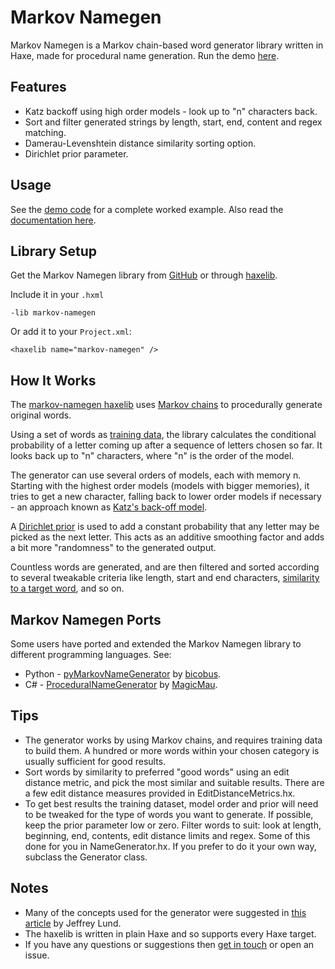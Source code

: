 # Markov Namegen

Markov Namegen is a Markov chain-based word generator library written in Haxe, made for procedural name generation. Run the demo [here](https://www.samcodes.co.uk/project/markov-namegen/).

## Features
* Katz backoff using high order models - look up to "n" characters back.
* Sort and filter generated strings by length, start, end, content and regex matching.
* Damerau-Levenshtein distance similarity sorting option.
* Dirichlet prior parameter.

## Usage

See the [demo code](https://github.com/Tw1ddle/MarkovNameGenerator) for a complete worked example. Also read the [documentation here](https://tw1ddle.github.io/markov-namegen-lib/).

## Library Setup

Get the Markov Namegen library from [GitHub](https://github.com/Tw1ddle/markov-namegen-lib) or through [haxelib](https://lib.haxe.org/p/markov-namegen/).

Include it in your ```.hxml```
```
-lib markov-namegen
```

Or add it to your ```Project.xml```:
```
<haxelib name="markov-namegen" />
```

## How It Works

The [markov-namegen haxelib](https://lib.haxe.org/p/markov-namegen) uses [Markov chains](https://en.wikipedia.org/wiki/Markov_chain) to procedurally generate original words.

Using a set of words as [training data](https://en.wikipedia.org/wiki/Machine_learning), the library calculates the conditional probability of a letter coming up after a sequence of letters chosen so far. It looks back up to "n" characters, where "n" is the order of the model.

The generator can use several orders of models, each with memory n. Starting with the highest order models (models with bigger memories), it tries to get a new character, falling back to lower order models if necessary - an approach known as [Katz's back-off model](https://en.wikipedia.org/wiki/Katz%27s_back-off_model).

A [Dirichlet prior](https://en.wikipedia.org/wiki/Dirichlet_distribution#Special_cases) is used to add a constant probability that any letter may be picked as the next letter. This acts as an additive smoothing factor and adds a bit more "randomness" to the generated output.

Countless words are generated, and are then filtered and sorted according to several tweakable criteria like length, start and end characters, [similarity to a target word](https://en.wikipedia.org/wiki/Levenshtein_distance), and so on.

## Markov Namegen Ports

Some users have ported and extended the Markov Namegen library to different programming languages. See:

* Python - [pyMarkovNameGenerator](https://github.com/bicobus/pyMarkovNameGenerator) by [bicobus](https://github.com/bicobus).
* C# - [ProceduralNameGenerator](https://github.com/MagicMau/ProceduralNameGenerator) by [MagicMau](https://github.com/MagicMau). 

## Tips
* The generator works by using Markov chains, and requires training data to build them. A hundred or more words within your chosen category is usually sufficient for good results.
* Sort words by similarity to preferred "good words" using an edit distance metric, and pick the most similar and suitable results. There are a few edit distance measures provided in EditDistanceMetrics.hx.
* To get best results the training dataset, model order and prior will need to be tweaked for the type of words you want to generate. If possible, keep the prior parameter low or zero. Filter words to suit: look at length, beginning, end, contents, edit distance limits and regex. Some of this done for you in NameGenerator.hx. If you prefer to do it your own way, subclass the Generator class.

## Notes
* Many of the concepts used for the generator were suggested in [this article](http://www.roguebasin.com/index.php?title=Names_from_a_high_order_Markov_Process_and_a_simplified_Katz_back-off_scheme) by Jeffrey Lund.
* The haxelib is written in plain Haxe and so supports every Haxe target.
* If you have any questions or suggestions then [get in touch](https://twitter.com/Sam_Twidale) or open an issue.